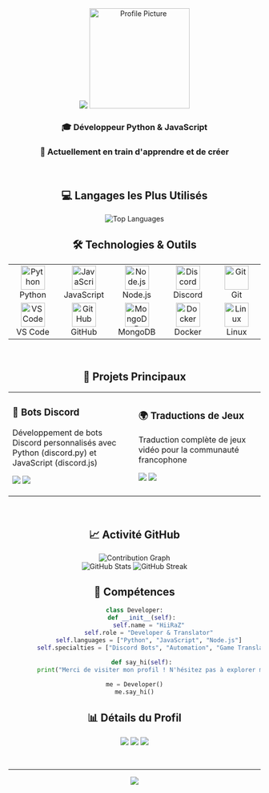 <div align="center">

<img src="https://capsule-render.vercel.app/api?type=waving&color=gradient&customColorList=12&height=200&section=header&text=HiiRaZ&fontSize=80&fontAlignY=35&animation=twinkling&fontColor=fff" />

<img width="200" src="https://avatars.githubusercontent.com/u/101936094?s=400&v=4" alt="Profile Picture"/>

### 🎓 Développeur Python & JavaScript
### 🌱 Actuellement en train d'apprendre et de créer

<br>

## 💻 Langages les Plus Utilisés

<img src="https://github-readme-stats.vercel.app/api/top-langs/?username=HiiRaZ&layout=compact&theme=github_dark&hide_border=true&bg_color=0d1117&title_color=58a6ff&text_color=c9d1d9" alt="Top Languages"/>

<br>

## 🛠️ Technologies & Outils

<table>
  <tr>
    <td align="center" width="96">
      <img src="https://skillicons.dev/icons?i=python" width="48" height="48" alt="Python" />
      <br>Python
    </td>
    <td align="center" width="96">
      <img src="https://skillicons.dev/icons?i=js" width="48" height="48" alt="JavaScript" />
      <br>JavaScript
    </td>
    <td align="center" width="96">
      <img src="https://skillicons.dev/icons?i=nodejs" width="48" height="48" alt="Node.js" />
      <br>Node.js
    </td>
    <td align="center" width="96">
      <img src="https://skillicons.dev/icons?i=discord" width="48" height="48" alt="Discord" />
      <br>Discord
    </td>
    <td align="center" width="96">
      <img src="https://skillicons.dev/icons?i=git" width="48" height="48" alt="Git" />
      <br>Git
    </td>
  </tr>
  <tr>
    <td align="center" width="96">
      <img src="https://skillicons.dev/icons?i=vscode" width="48" height="48" alt="VS Code" />
      <br>VS Code
    </td>
    <td align="center" width="96">
      <img src="https://skillicons.dev/icons?i=github" width="48" height="48" alt="GitHub" />
      <br>GitHub
    </td>
    <td align="center" width="96">
      <img src="https://skillicons.dev/icons?i=mongodb" width="48" height="48" alt="MongoDB" />
      <br>MongoDB
    </td>
    <td align="center" width="96">
      <img src="https://skillicons.dev/icons?i=docker" width="48" height="48" alt="Docker" />
      <br>Docker
    </td>
    <td align="center" width="96">
      <img src="https://skillicons.dev/icons?i=linux" width="48" height="48" alt="Linux" />
      <br>Linux
    </td>
  </tr>
</table>

<br>

## 🚀 Projets Principaux

<table>
  <tr>
    <td width="50%">
      <h3>🤖 Bots Discord</h3>
      <p>Développement de bots Discord personnalisés avec Python (discord.py) et JavaScript (discord.js)</p>
      <p>
        <img src="https://img.shields.io/badge/Python-3776AB?style=flat-square&logo=python&logoColor=white"/>
        <img src="https://img.shields.io/badge/Discord.py-5865F2?style=flat-square&logo=discord&logoColor=white"/>
      </p>
    </td>
    <td width="50%">
      <h3>🌍 Traductions de Jeux</h3>
      <p>Traduction complète de jeux vidéo pour la communauté francophone</p>
      <p>
        <img src="https://img.shields.io/badge/Fisher_Online-Complet-success?style=flat-square"/>
        <a href="https://steamcommunity.com/sharedfiles/filedetails/?id=3208980940">
          <img src="https://img.shields.io/badge/Steam-Workshop-000000?style=flat-square&logo=steam&logoColor=white"/>
        </a>
      </p>
    </td>
  </tr>
</table>

<br>

## 📈 Activité GitHub

<img src="https://github-readme-activity-graph.vercel.app/graph?username=HiiRaZ&theme=github-compact&hide_border=true&bg_color=0d1117&color=58a6ff&line=58a6ff&point=c9d1d9" alt="Contribution Graph"/>

<br>

<img src="https://github-readme-stats.vercel.app/api?username=HiiRaZ&show_icons=true&theme=github_dark&hide_border=true&bg_color=0d1117&title_color=58a6ff&text_color=c9d1d9&icon_color=58a6ff" alt="GitHub Stats"/>

<img src="https://github-readme-streak-stats.herokuapp.com/?user=HiiRaZ&theme=github-dark-blue&hide_border=true&background=0d1117&ring=58a6ff&fire=58a6ff&currStreakLabel=58a6ff" alt="GitHub Streak"/>

<br>

## 💼 Compétences

```python
class Developer:
    def __init__(self):
        self.name = "HiiRaZ"
        self.role = "Developer & Translator"
        self.languages = ["Python", "JavaScript", "Node.js"]
        self.specialties = ["Discord Bots", "Automation", "Game Translation"]
        
    def say_hi(self):
        print("Merci de visiter mon profil ! N'hésitez pas à explorer mes projets 🚀")

me = Developer()
me.say_hi()
```

## 📊 Détails du Profil

![](https://komarev.com/ghpvc/?username=HiiRaZ&color=58a6ff&style=flat-square&label=Visiteurs)
![](https://img.shields.io/github/followers/HiiRaZ?style=flat-square&color=58a6ff&labelColor=0d1117)
![](https://img.shields.io/github/stars/HiiRaZ?style=flat-square&color=58a6ff&labelColor=0d1117)

<br>

---

<img src="https://capsule-render.vercel.app/api?type=waving&color=gradient&customColorList=12&height=100&section=footer" />

</div>
